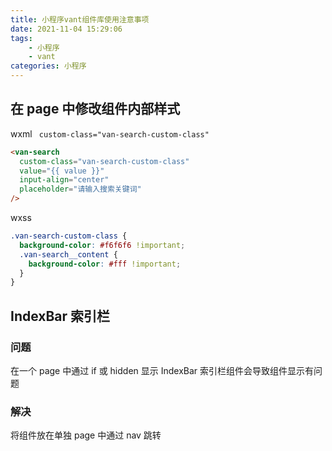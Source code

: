```yaml
---
title: 小程序vant组件库使用注意事项
date: 2021-11-04 15:29:06
tags:
	- 小程序
	- vant
categories: 小程序
---
```


## 在 page 中修改组件内部样式

wxml ` custom-class="van-search-custom-class"`

```html
<van-search
  custom-class="van-search-custom-class"
  value="{{ value }}"
  input-align="center"
  placeholder="请输入搜索关键词"
/>
```

wxss

```css
.van-search-custom-class {
  background-color: #f6f6f6 !important;
  .van-search__content {
    background-color: #fff !important;
  }
}
```

## IndexBar 索引栏

### 问题

在一个 page 中通过 if 或 hidden 显示 IndexBar 索引栏组件会导致组件显示有问题

### 解决

将组件放在单独 page 中通过 nav 跳转
